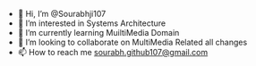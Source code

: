 - 👋 Hi, I’m @Sourabhji107
- 👀 I’m interested in Systems Architecture
- 🌱 I’m currently learning MuiltiMedia Domain
- 💞️ I’m looking to collaborate on MultiMedia Related all changes
- 📫 How to reach me sourabh.github107@gmail.com

